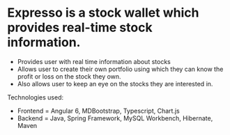 # Expresso is a stock wallet which provides real-time stock information. 

- Provides user with real time information about stocks
- Allows user to create their own portfolio using which they can know the profit or loss on the stock they own.
- Also allows user to keep an eye on the stocks they are interested in.

Technologies used: 
- Frontend = Angular 6, MDBootstrap, Typescript, Chart.js
- Backend =  Java, Spring Framework, MySQL Workbench, Hibernate, Maven
